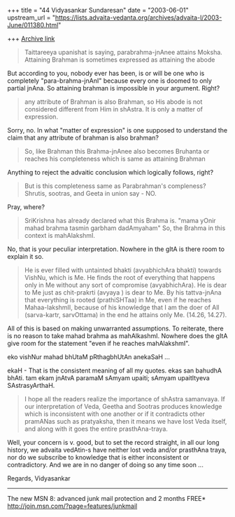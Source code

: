 +++
title = "44 Vidyasankar Sundaresan"
date = "2003-06-01"
upstream_url = "https://lists.advaita-vedanta.org/archives/advaita-l/2003-June/011380.html"

+++
[Archive link](https://lists.advaita-vedanta.org/archives/advaita-l/2003-June/011380.html)


>Taittareeya upanishat is saying,  parabrahma-jnAnee attains Moksha.
>Attaining Brahman is sometimes expressed as attaining the abode

But according to you, nobody ever has been, is or will be one who is 
completely "para-brahma-jnAnI" because every one is doomed to only partial 
jnAna. So attaining brahman is impossible in your argument. Right?

>any attribute of Brahman is also Brahman,  so His abode is not
>considered different from Him in shAstra.  It is only a matter of
>expression.

Sorry, no. In what "matter of expression" is one supposed to understand the 
claim that any attribute of brahman is also brahman?

>So, like Brahman  this Brahma-jnAnee also becomes Bruhanta or
>reaches his completeness which is same as attaining Brahman

Anything to reject the advaitic conclusion which logically follows, right?

>But is this completeness same as Parabrahman's compleness?
>Shrutis, sootras, and Geeta  in union say - NO.

Pray, where?

>SriKrishna has already declared what this Brahma is.
>"mama yOnir mahad brahma tasmin garbham dadAmyaham"
>So, the Brahma in this context is mahAlakshmI.

No, that is your peculiar interpretation. Nowhere in the gItA is there room 
to explain it so.

>He is ever filled with untainted bhakti (avyabhichAra bhakti) towards
>VishNu, which is Me.   He finds the root of everything that happens only in
>Me without any sort of compromise (avyabhichAra).   He is dear to Me just 
>as
>chit-prakrti (avyaya ) is dear to Me.   By his tattva-jnAna that everything
>is rooted (prathiSHTaa) in Me, even if he reaches Mahaa-lakshmII,  because
>of his knowledge that I am the doer of All (sarva-kartr, sarvOttama) in the
>end he attains only Me.  (14.26, 14.27).

All of this is based on making unwarranted assumptions. To reiterate, there 
is no reason to take mahad brahma as mahAlkashmI. Nowhere does the gItA give 
room for the statement "even if he reaches mahAlakshmI".

eko vishNur mahad bhUtaM pRthagbhUtAn anekaSaH ...

ekaH - That is the consistent meaning of all my quotes. ekas san bahudhA 
bhAti. tam ekam jnAtvA paramaM sAmyam upaiti; sAmyam upaitItyeva 
SAstrasyArthaH.

>I hope all the readers realize the importance of  shAstra samanvaya.
>If  our interpretation of Veda, Geetha and Sootras  produces knowledge
>which is inconsistent with one another or if it contradicts other pramANas
>such as pratyaksha,  then it means we have lost Veda itself, and along
>with it goes the entire prasthAna-traya.

Well, your concern is v. good, but to set the record straight, in all our 
long history, we advaita vedAtin-s have neither lost veda and/or prasthAna 
traya, nor do we subscribe to knowledge that is either inconsistent or 
contradictory. And we are in no danger of doing so any time soon ...

Regards,
Vidyasankar

_________________________________________________________________
The new MSN 8: advanced junk mail protection and 2 months FREE*  
http://join.msn.com/?page=features/junkmail

